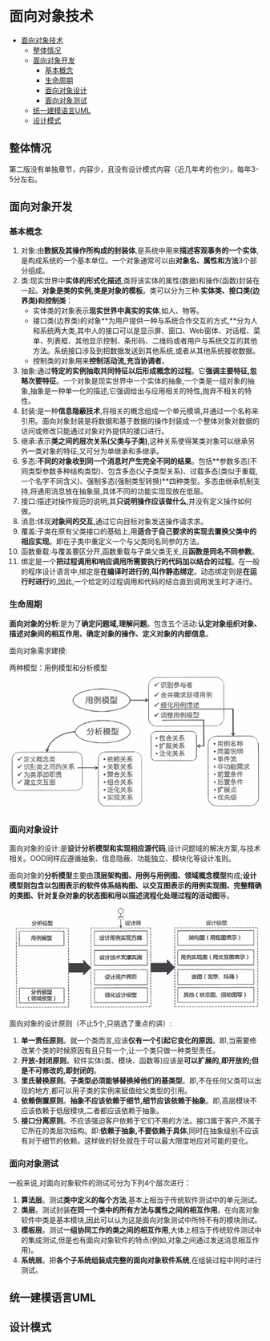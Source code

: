 # 面向对象技术

- [面向对象技术](#面向对象技术)
  - [整体情况](#整体情况)
  - [面向对象开发](#面向对象开发)
    - [基本概念](#基本概念)
    - [生命周期](#生命周期)
    - [面向对象设计](#面向对象设计)
    - [面向对象测试](#面向对象测试)
  - [统一建模语言UML](#统一建模语言uml)
  - [设计模式](#设计模式)

## 整体情况
第二版没有单独章节，内容少，且没有设计模式内容（近几年考的也少）。每年3-5分左右。

## 面向对象开发
### 基本概念
1. 对象:由**数据及其操作所构成的封装体**,是系统中用来**描述客观事务的一个实体**,是构成系统的一个基本单位。一个对象通常可以由**对象名、属性和方法**3个部分组成。
2. 类:现实世界中**实体的形式化描述**,类将该实体的属性(数据)和操作(函数)封装在一起。**对象是类的实例,类是对象的模板**。类可以分为三种:**实体类、接口类(边界类)和控制类**：
   - 实体类的对象表示**现实世界中真实的实体**,如人、物等。
   - 接口类(边界类)的对象**为用户提供一种与系统合作交互的方式,**分为人和系统两大类,其中人的接口可以是显示屏、窗口、Web窗体、对话框、菜单、列表框、其他显示控制、条形码、二维码或者用户与系统交互的其他方法。系统接口涉及到把数据发送到其他系统,或者从其他系统接收数据。
   - 控制类的对象用来**控制活动流,充当协调者**。
3. 抽象:通过**特定的实例抽取共同特征以后形成概念的过程**。它**强调主要特征,忽略次要特征**。一个对象是现实世界中一个实体的抽象,一个类是一组对象的抽象,抽象是一种单一化的描述,它强调给出与应用相关的特性,抛弃不相关的特性。
4. 封装:是一种**信息隐蔽技术**,将相关的概念组成一个单元模填,并通过一个名称来引用。面向对象封装是将数据和基于数据的操作封装成一个整体对象对数据的访问或修改只能通过对象对外提供的接口进行。
5. 继承:表示**类之间的层次关系(父类与子类)**,这种关系使得某类对象可以继承另外一类对象的特征,又可分为单继承和多继承。
6. 多态:**不同的对象收到同一个消息时产生完全不同的结果**。包括**参数多态(不同类型参数多种结构类型)、包含多态(父子类型关系)、过载多态(类似于重载,一个名字不同含义)、强制多态(强制类型转换)**四种类型。多态由继承机制支持,将通用消息放在抽象层,具体不同的功能实现现放在低层。
7. 接口:描述对操作规范的说明,其**只说明操作应该做什么**,并没有定义操作如何做。
8. 消息:体现**对象间的交互**,通过它向目标对象发送操作请求求。
9. 覆盖:子类在原有父类接口的基础上,用**适合于自己要求的实现去置换父类中的相应实现**。即在子类中重定义一个与父类同名同参的方法。
10. 函数重载:与覆盖要区分开,函数重载与子类父类无关,且**函数是同名不同参数**。
11. 绑定是一个**把过程调用和响应调用所需要执行的代码加以结合的过程**。在一般的程序设计语言中,绑定是**在编译时进行的,叫作静态绑定**。动态绑定则是**在运行时进行**的,因此,一个给定的过程调用和代码的结合直到调用发生时才进行。

### 生命周期
**面向对象的分析**:是为了**确定问题域,理解问题**。包含五个活动:**认定对象组织对象、描述对象间的相互作用、确定对象的操作、定义对象的内部信息**。

面向对象需求建模:

两种模型：用例模型和分析模型
![面向对象需求建模](./imgs/11-oo-model.png)

### 面向对象设计
面向对象的设计:是**设计分析模型和实现相应源代码**,设计问题域的解决方案,与技术相关。OOD同样应遵循抽象、信息隐蔽、功能独立、模块化等设计准则。

面向对象的**分析模型**主要由**顶层架构图、用例与用例图、领域概念模型**构成;**设计模型则包含以包图表示的软件体系结构图、以交互图表示的用例实现图、完整精确的类图、针对复杂对象的状态图和用以描述流程化处理过程的活动图**等。

![面向对象设计](./imgs/11-oo-design.png)

面向对象的设计原则（不止5个,只挑选了重点的讲）:
1. **单一责任原则**。就一个类而言,应该**仅有一个引起它变化的原因**。即,当需要修改某个类的时候原因有且只有一个,让一个类只做一种类型责任。
2. **开放-封闭原则**。软件实体(类、模块、函数等)应该是**可以扩展的,即开放的;但是不可修改的,即封闭的**。
3. **里氏替换原则**。**子类型必须能够替换掉他们的基类型**。即,不在任何父类可以出现的地方,都可以用子类的实例来赋值给父类型的引用。
4. **依赖倒置原则**。**抽象不应该依赖于细节,细节应该依赖于抽象**。即,高层模块不应该依赖于低层模块,二者都应该依赖于抽象。
5. **接口分离原则**。不应该强迫客户依赖于它们不用的方法。接口属于客户,不属于它所在的类层次结构。即:**依赖于抽象,不要依赖于具体**,同时在抽象级别不应该有对于细节的依赖。这样做的好处就在于可以最大限度地应对可能的变化。

### 面向对象测试
一般来说,对面向对象软件的测试可分为下列4个层次进行：
1. **算法层**。测试**类中定义的每个方法**,基本上相当于传统软件测试中的单元测试。
2. **类层**。测试封装**在同一个类中的所有方法与属性之间的相互作用**。在向面对象软件中类是基本模块,因此可以认为这是面向对象测试中所特不有的模块测试。
3. **模板层**。测试**一组协同工作的类之间的相互作用**,大体上相当于传统软件测试中的集成测试,但是也有面向对象软件的特点(例如,对象之间通过发送消息相互作用)。
4. **系统层**。把**各个子系统组装成完整的面向对象软件系统**,在组装过程中同时进行测试。

## 统一建模语言UML
## 设计模式